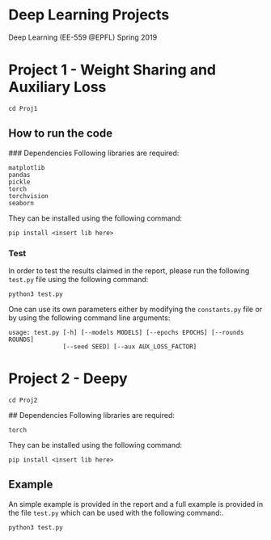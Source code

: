 # Deep Learning Projects
Deep Learning (EE-559 @EPFL) Spring 2019

# Project 1 - Weight Sharing and Auxiliary Loss
```
cd Proj1
```
## How to run the code
### Dependencies
Following libraries are required:
```
matplotlib
pandas
pickle
torch
torchvision
seaborn
```
They can be installed using the following command:
```
pip install <insert lib here>
```
### Test
In order to test the results claimed in the report, please run the following `test.py` file using the following command:
```
python3 test.py
```
One can use its own parameters either by modifying the `constants.py` file or by using the following command line arguments:
```
usage: test.py [-h] [--models MODELS] [--epochs EPOCHS] [--rounds ROUNDS]
               [--seed SEED] [--aux AUX_LOSS_FACTOR]
```

# Project 2 - Deepy
```
cd Proj2
```
## Dependencies
Following libraries are required:
```
torch
```
They can be installed using the following command:
```
pip install <insert lib here>
```
## Example
An simple example is provided in the report and a full example is provided in the file `test.py`
 which can be used with the following command:.
```
python3 test.py
```